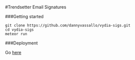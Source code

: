 #Trendsetter Email Signatures

###Getting started

```
git clone https://github.com/dannyvassallo/vydia-sigs.git
cd vydia-sigs
meteor run
```

###Deployment

Go [here](https://github.com/AdmitHub/meteor-buildpack-horse)
